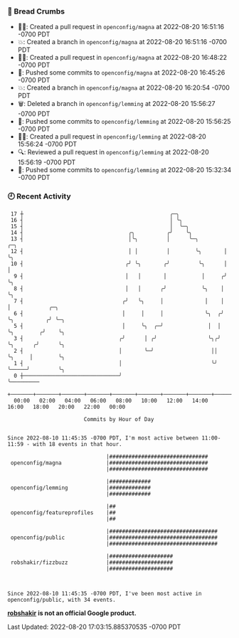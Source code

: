 ### 🍞 Bread Crumbs

 * ✍🏼: Created a pull request in `openconfig/magna` at 2022-08-20 16:51:16 -0700 PDT
 * 💥: Created a branch in `openconfig/magna` at 2022-08-20 16:51:16 -0700 PDT
 * ✍🏼: Created a pull request in `openconfig/magna` at 2022-08-20 16:48:22 -0700 PDT
 * 🚢: Pushed some commits to `openconfig/magna` at 2022-08-20 16:45:26 -0700 PDT
 * 💥: Created a branch in `openconfig/magna` at 2022-08-20 16:20:54 -0700 PDT
 * 🗑: Deleted a branch in `openconfig/lemming` at 2022-08-20 15:56:27 -0700 PDT
 * 🚢: Pushed some commits to `openconfig/lemming` at 2022-08-20 15:56:25 -0700 PDT
 * ✍🏼: Created a pull request in `openconfig/lemming` at 2022-08-20 15:56:24 -0700 PDT
 * 🔍: Reviewed a pull request in  `openconfig/lemming` at 2022-08-20 15:56:19 -0700 PDT
 * 🚢: Pushed some commits to `openconfig/lemming` at 2022-08-20 15:32:34 -0700 PDT

### 🕘 Recent Activity
```
 17 ┼                                              ╭─╮
 16 ┤                                              │ ╰╮
 15 ┤                                              │  ╰─╮
 14 ┤                                 ╭╮          ╭╯    ╰╮
 13 ┤                                 │╰╮         │      ╰─╮        ╭─╮
 12 ┤                                 │ │         │        ╰╮       │ ╰╮
 10 ┤                                ╭╯ ╰╮       ╭╯         ╰╮      │  │
  9 ┤                                │   │       │           │     ╭╯  ╰╮
  8 ┤                                │   │      ╭╯           ╰╮    │    ╰╮
  7 ┤                               ╭╯   ╰╮     │             │    │     │            ╭─╮
  6 ┤                               │     │     │             ╰╮  ╭╯     ╰╮          ╭╯ ╰─╮
  5 ┤                               │     ╰╮  ╭─╯              │  │       ╰╮        ╭╯    ╰╮
  3 ┤                              ╭╯      │ ╭╯                ╰╮╭╯        ╰╮      ╭╯      ╰╮
  2 ┤                              │       ╰─╯                  ││          ╰╮     │        ╰╮
  1 ┤                              │                            ╰╯           ╰─────╯         ╰╮
  0 ┼──────────────────────────────╯                                                          ╰─────────
    +───────+───────+───────+───────+───────+───────+───────+───────+───────+───────+───────+───────+────
  00:00   02:00   04:00   06:00   08:00   10:00   12:00   14:00   16:00   18:00   20:00   22:00   00:00   

						Commits by Hour of Day


Since 2022-08-10 11:45:35 -0700 PDT, I'm most active between 11:00-11:59 - with 18 events in that hour.

```



```
                               |###############################
 openconfig/magna              |###############################
                               |###############################

                               |#############
 openconfig/lemming            |#############
                               |#############

                               |##
 openconfig/featureprofiles    |##
                               |##

                               |##################################
 openconfig/public             |##################################
                               |##################################

                               |####################
 robshakir/fizzbuzz            |####################
                               |####################



Since 2022-08-10 11:45:35 -0700 PDT, I've been most active in openconfig/public, with 34 events.

```
**[robshakir](mailto:robjs@google.com) is not an official Google product.**  


Last Updated: 2022-08-20 17:03:15.885370535 -0700 PDT
